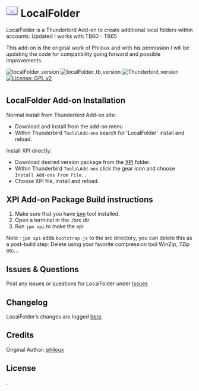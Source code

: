 # ![LocalFolder icon](src/chrome/skin/classic/localfolder-32x32.png "LocalFolder")  LocalFolder

LocalFolder is a Thunderbird Add-on to create additional local folders within accounts.
Updated ! works with TB60 - TB65

This add-on is the original work of Philoux and with his permission I will be updating
the code for compatibility going forward and possible improvements.

![localFolder_version](https://img.shields.io/badge/version-v0.8.15-darkorange.png?label=LocalFolder)
![localFolder_tb_version](https://img.shields.io/badge/version-v0.8.15-blue.png?label=Thunderbird%20Add-on)
![Thunderbird_version](https://img.shields.io/badge/version-v60.0_--_65.*-blue.png?label=Thunderbird)
[![License: GPL v2](https://img.shields.io/badge/License-MPL,%20GPL%20v2-red.png)](src/LICENSE)
#

## LocalFolder Add-on Installation

Normal install from Thunderbird Add-on site:
- Download and install from the add-on menu
- Within Thunderbird ``Tools\Add-ons`` search for 'LocalFolder' install and reload.

Install XPI directly:
- Download desired version package from the [XPI](xpi) folder.
- Within Thunderbird ``Tools\Add-ons`` click the gear icon and choose ``Install Add-ons From File..``
- Choose XPI file, install and reload.

## XPI Add-on Package Build instructions

1. Make sure that you have [jpm](https://developer.mozilla.org/en-US/Add-ons/SDK/Tools/jpm#Installation) tool installed.
2. Open a terminal in the ./src dir
3. Run ``jpm xpi`` to make the xpi

Note : ``jpm xpi`` adds ``bootstrap.js`` to the src directory, you can delete this as a post-build step: 
Delete using your favorite compression tool WinZip, 7Zip etc...

## Issues & Questions
Post any issues or questions for LocalFolder under [Issues](https://github.com/cleidigh/Localfolder-TB/issues)

## Changelog
LocalFolder’s changes are logged [here](CHANGELOG.md).

## Credits
Original Author: [philoux](https://addons.thunderbird.net/en-US/thunderbird/user/philoux/ "philoux")

## License

.

